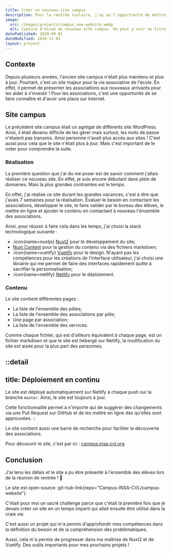 ```yaml
---
title: Créer un nouveau site campus
description: Pour la rentrée scolaire, j'ai eu l'opportunité de mettre à jour le site campus de mon école. Cela est passé par le contact des associations et le développement d'un nouveau site.
image:
  src: /images/projects/campus_new-website.webp
  alt: Capture d'écran du nouveau site campus. On peut y voir un titre "#campus INSA CVL".
datePublished: 2020-09-01
dateModified: 2020-11-05
layout: project
---
```


## Contexte

Depuis plusieurs années, l'ancien site campus n'était plus maintenu et plus à jour. Pourtant, c'est un site majeur pour la vie associative de l'école. En effet, il permet de présenter les associations aux nouveaux arrivants pour les aider à s'investir ! Pour les associations, c'est une opportunité de se faire connaître et d'avoir une place sur internet.

## Site campus

Le précédent site campus était un agrégat de différents site WordPress. Ainsi, il était devenu difficile de les gérer mais surtout, les mots de passe n'étaient pas transmis. Ainsi personne n'avait plus accès aux sites ! C'est aussi pour cela que le site n'était plus à jour. Mais c'est important de le noter pour comprendre la suite.

### Réalisation

La première question que j'ai du me poser est de savoir comment j'allais réaliser ce nouveau site. En effet, je suis encore débutant dans plein de domaines. Mais la plus grandes contraintes est le temps. 

En effet, j'ai réalisé ce site durant les grandes vacances, c'est à dire que j'avais 7 semaines pour la réalisation. Évaluer le besoin en contactant les associations, développer le site, le faire valider par le bureau des élèves, le mettre en ligne et ajouter le contenu en contactant à nouveau l'ensemble des associations.

Ainsi, pour réussir à faire cela dans les temps, j'ai choisi la stack technologique suivante :

- :icon{name=nuxtjs} [Nuxt2](https://nuxtjs.org/) pour le développement du site;
- [Nuxt Content](https://content.nuxtjs.org/) pour la gestion du contenu via des fichiers markdown;
- :icon{name=vuetify} [Vuetify](https://vuetifyjs.com/en/) pour le design. N'ayant pas les compétences pour les créations de l'interface utilisateur, j'ai choisi une librairie qui me permet de faire des interfaces rapidement quitte à sacrifier la personnalisation;
- :icon{name=netlify} [Netlify](https://www.netlify.com/) pour le déploiement.

### Contenu

Le site contient différentes pages :

- La liste de l'ensemble des pôles;
- La liste de l'ensemble des associations par pôle;
- Une page par association;
- La liste de l'ensemble des services.

Comme chaque fichier, qui est d'ailleurs équivalent à chaque page, est un fichier markdown et que le site est hébergé sur Netlify, la modification du site est aisée pour la plus part des personnes.

::detail
---
title: Déploiement en continu
---

Le site est déployé automatiquement sur Netlify à chaque push sur la branche `master`. Ainsi, le site est toujours à jour.

Cette fonctionnalité permet à n'importe qui de suggérer des changements via une Pull Request sur GitHub et de les mettre en ligne dès qu'elles sont approuvées.
::

Le site contient aussi une barre de recherche pour faciliter la découverte des associations.

Pour découvrir le site, c'est par ici : [campus.insa-cvl.org](https://campus.insa-cvl.org/)

## Conclusion

J'ai tenu les délais et le site a pu être présenté à l'ensemble des élèves lors de la réunion de rentrée ! 🎉

Le site est open-source :git-hub-link{repo="Campus-INSA-CVL/campus-website"}.

C'était pour moi un sacré challenge parce que c'était la première fois que je devais créer un site en un temps imparti qui allait ensuite être utilisé dans la vraie vie.

C'est aussi un projet qui m'a permis d'approfondir mes compétences dans la définition du besoin et de la compréhension des problématiques.

Aussi, cela m'a permis de progresser dans ma maîtrise de Nuxt2 et de Vuetify. Des outils importants pour mes prochains projets !
